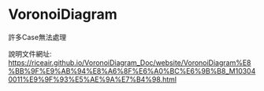 # VoronoiDiagram

許多Case無法處理

說明文件網址:
https://riceair.github.io/VoronoiDiagram_Doc/website/VoronoiDiagram%E8%BB%9F%E9%AB%94%E8%A6%8F%E6%A0%BC%E6%9B%B8_M103040011%E9%9F%93%E5%AE%9A%E7%B4%98.html